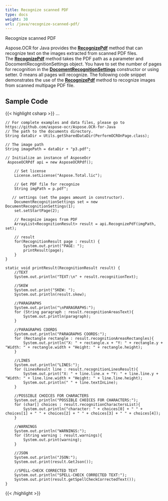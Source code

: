 ```yaml
---
title: Recognize scanned PDF
type: docs
weight: 30
url: /java/recognize-scanned-pdf/
---
```


Recognize scanned PDF

Aspose.OCR for Java provides the [**RecognizePdf**](https://apireference.aspose.com/ocr/java/com.aspose.ocr.pdf/AsposeOCRPdf) method that can recognize text on the images extracted from scanned PDF files. 
The [**RecognizePdf**](https://apireference.aspose.com/ocr/java/com.aspose.ocr.pdf/AsposeOCRPdf) method takes the PDF path as a parameter and DocomentRecognitionSettings object.
You have to set the number of pages for recognition in the [**DocomentRecognitionSettings**](https://apireference.aspose.com/ocr/java/com.aspose.ocr/DocumentRecognitionSettings) constructor or using setter. 0 means all pages will recognize. 
The following code snippet demonstrates the use of the [**RecognizePdf**](https://apireference.aspose.com/ocr/java/com.aspose.ocr.pdf/AsposeOCRPdf) method to recognize images from scanned multipage PDF file.

## Sample Code

{{< highlight csharp >}}
...

	// For complete examples and data files, please go to https://github.com/aspose-ocr/Aspose.OCR-for-Java
	// The path to the documents directory.
	String dataDir = Utils.getSharedDataDir(PerformOCROnPage.class);

	// The image path
	String imagePath = dataDir + "p3.pdf";

	// Initialize an instance of AsposeOcr
	 AsposeOCRPdf api = new AsposeOCRPdf();

        // Set license 
        License.setLicense("Aspose.Total.lic");
        
        // Get PDF file for recognize     
        String imgPath = p.pdf";

       // settings (set the pages amount in constructor). 
		DocumentRecognitionSettings set = new DocumentRecognitionSettings(1);
		set.setStartPage(2);
		
		// Recognize images from PDF 
		ArrayList<RecognitionResult> result = api.RecognizePdf(imgPath, set);
		
		// result
		for(RecognitionResult page : result) {
			System.out.print("PAGE: ");
			printResult(page);
		}
    }
    
    static void printResult(RecognitionResult result) {
    	//TEXT
    	System.out.println("TEXT:\n" + result.recognitionText);
    	
    	//SKEW
    	System.out.print("SKEW: ");
    	System.out.println(result.skew);
    	
    	//PARAGRAPHS
    	System.out.println("\nPARAGRAPHS:");    	
    	for (String paragraph : result.recognitionAreasText){
    		System.out.println(paragraph);
    	}
    	
     	//PARAGRAPHS COORDS
    	System.out.println("PARAGRAPHS COORDS:");
    	for (Rectangle rectangle : result.recognitionAreasRectangles){
    		System.out.println("X: " + rectangle.x + "Y: " + rectangle.y + "Width: " + rectangle.width + "Height: " + rectangle.height);
    	}
    	
    	//LINES
    	System.out.println("LINES:");
    	for (LinesResult line : result.recognitionLinesResult){
    		System.out.print("X: " + line.line.x + "Y: " + line.line.y + "Width: " + line.line.width + "Height: " + line.line.height);
    		System.out.println(" " + line.textInLine);
    	}
    	
    	//POSSIBLE CHOICES FOR CHARACTERS
    	System.out.println("POSSIBLE CHOICES FOR CHARACTERS:");
    	for (char[] choices : result.recognitionCharactersList){
    		System.out.println("character: " + choices[0] + " " + choices[1] + " " + choices[2] + " " + choices[3] + " " + choices[4]);
    	}    	
    	
    	//WARNINGS
    	System.out.println("WARNINGS:");
    	for (String warning : result.warnings){
    		System.out.print(warning);
    	}
    	
    	//JSON
    	System.out.println("JSON:");
    	System.out.print(result.GetJson());
    	
    	//SPELL-CHECK CORRECTED TEXT
    	System.out.println("SPELL-CHECK CORRECTED TEXT:");
    	System.out.print(result.getSpellCheckCorrectedText());
    }
{{< /highlight >}}


